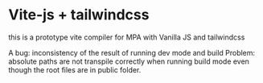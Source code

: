 # Vite-js + tailwindcss

this is a prototype vite compiler for MPA with Vanilla JS and tailwindcss

A bug: inconsistency of the result of running dev mode and build Problem: absolute paths are not transpile correctly when running build mode even though the root files are in public folder.

